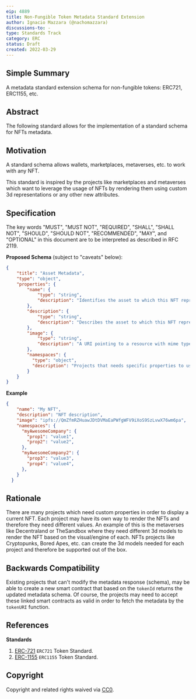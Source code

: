 ```yaml
---
eip: 4889
title: Non-Fungible Token Metadata Standard Extension
author: Ignacio Mazzara (@nachomazzara)
discussions-to: -
type: Standards Track
category: ERC
status: Draft
created: 2022-03-29
---
```


## Simple Summary

A metadata standard extension schema for non-fungible tokens: ERC721, ERC1155, etc.

## Abstract

The following standard allows for the implementation of a standard schema for NFTs metadata.

## Motivation

A standard schema allows wallets, marketplaces, metaverses, etc. to work with any NFT.

This standard is inspired by the projects like marketplaces and metaverses which want to leverage the usage of NFTs by rendering them using custom 3d representations or any other new attributes.

## Specification

The key words "MUST", "MUST NOT", "REQUIRED", "SHALL", "SHALL NOT", "SHOULD", "SHOULD NOT", "RECOMMENDED", "MAY", and "OPTIONAL" in this document are to be interpreted as described in RFC 2119.

**Proposed Schema** (subject to "caveats" below):

```json
{
    "title": "Asset Metadata",
    "type": "object",
    "properties": {
        "name": {
            "type": "string",
            "description": "Identifies the asset to which this NFT represents"
        },
        "description": {
            "type": "string",
            "description": "Describes the asset to which this NFT represents"
        },
        "image": {
            "type": "string",
            "description": "A URI pointing to a resource with mime type image/* representing the asset to which this NFT represents. Consider making any images at a width between 320 and 1080 pixels and aspect ratio between 1.91:1 and 4:5 inclusive."
        },
        "namespaces": {
          "type": "object",
          "description": "Projects that needs specific properties to use the NFT"
        }
    }
}
```

**Example**
```json
{
    "name": "My NFT",
    "description": "NFT description",
    "image": "ipfs://QmZfmRZHuawJDtDVMaEaPWfgWFV9iXoS9SzLvwX76wm6pa",
    "namespaces": {
      "myAwesomeCompany": {
        "prop1": "value1",
        "prop2": "value2",
      },
      "myAwesomeCompany2": {
        "prop3": "value3",
        "prop4": "value4",
      },
    }
  }
```

## Rationale

There are many projects which need custom properties in order to display a current NFT. Each project may have its own way to render the NFTs and therefore they need different values. An example of this is the metaverses like Decentraland or TheSandbox where they need different 3d models to render the NFT based on the visual/engine of each. NFTs projects like Cryptopunks, Bored Apes, etc. can create the 3d models needed for each project and therefore be supported out of the box.

## Backwards Compatibility

Existing projects that can't modify the metadata response (schema), may be able to create a new smart contract that based on the `tokenId` returns the updated metadata schema. Of course, the projects may need to accept these linked smart contracts as valid in order to fetch the metadata by the `tokenURI` function.

## References

**Standards**

1. [ERC-721](https://github.com/ethereum/EIPs/issues/721) `ERC721` Token Standard.
1. [ERC-1155](https://github.com/ethereum/EIPs/issues/1155) `ERC1155` Token Standard.

## Copyright

Copyright and related rights waived via [CC0](https://creativecommons.org/publicdomain/zero/1.0/).
